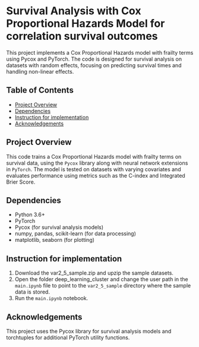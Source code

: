 # Survival Analysis with Cox Proportional Hazards Model for correlation survival outcomes

This project implements a Cox Proportional Hazards model with frailty terms using Pycox and PyTorch. The code is designed for survival analysis on datasets with random effects, focusing on predicting survival times and handling non-linear effects.

## Table of Contents
- [Project Overview](#project-overview)
- [Dependencies](#dependencies)
- [Instruction for implementation](#instructions)
- [Acknowledgements](#acknowledgements)

## Project Overview
This code trains a Cox Proportional Hazards model with frailty terms on survival data, using the `Pycox` library along with neural network extensions in `PyTorch`. The model is tested on datasets with varying covariates and evaluates performance using metrics such as the C-index and Integrated Brier Score.
## Dependencies
- Python 3.6+
- PyTorch
- Pycox (for survival analysis models)
- numpy, pandas, scikit-learn (for data processing)
- matplotlib, seaborn (for plotting)
## Instruction for implementation
1. Download the var2_5_sample.zip and upzip the sample datasets.
1. Open the folder deep_learning_cluster and change the user path in the `main.ipynb` file to point to the `var2_5_sample` directory where the sample data is stored.
2. Run the `main.ipynb` notebook.
## Acknowledgements
This project uses the Pycox library for survival analysis models and torchtuples for additional PyTorch utility functions.
